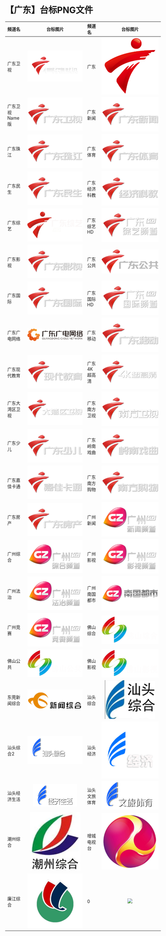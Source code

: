 # 【广东】台标PNG文件
|频道名|台标图片|频道名|台标图片|
|:---|:---:|:---|:---:|
|广东卫视|<img src="https://raw.githubusercontent.com/xiaolvdouya/TV-LOGO/refs/heads/main/%E5%B9%BF%E4%B8%9C/广东卫视.png">|广东|<img src="https://raw.githubusercontent.com/xiaolvdouya/TV-LOGO/refs/heads/main/%E5%B9%BF%E4%B8%9C/广东.png">|
|广东卫视Name版|<img src="https://raw.githubusercontent.com/xiaolvdouya/TV-LOGO/refs/heads/main/%E5%B9%BF%E4%B8%9C/广东卫视Name版.png">|广东新闻|<img src="https://raw.githubusercontent.com/xiaolvdouya/TV-LOGO/refs/heads/main/%E5%B9%BF%E4%B8%9C/广东新闻.png">|
|广东珠江|<img src="https://raw.githubusercontent.com/xiaolvdouya/TV-LOGO/refs/heads/main/%E5%B9%BF%E4%B8%9C/广东珠江.png">|广东体育|<img src="https://raw.githubusercontent.com/xiaolvdouya/TV-LOGO/refs/heads/main/%E5%B9%BF%E4%B8%9C/广东体育.png">|
|广东民生|<img src="https://raw.githubusercontent.com/xiaolvdouya/TV-LOGO/refs/heads/main/%E5%B9%BF%E4%B8%9C/广东民生.png">|广东经济科教|<img src="https://raw.githubusercontent.com/xiaolvdouya/TV-LOGO/refs/heads/main/%E5%B9%BF%E4%B8%9C/广东经济科教.png">|
|广东综艺|<img src="https://raw.githubusercontent.com/xiaolvdouya/TV-LOGO/refs/heads/main/%E5%B9%BF%E4%B8%9C/广东综艺.png">|广东综艺HD|<img src="https://raw.githubusercontent.com/xiaolvdouya/TV-LOGO/refs/heads/main/%E5%B9%BF%E4%B8%9C/广东综艺HD.png">|
|广东影视|<img src="https://raw.githubusercontent.com/xiaolvdouya/TV-LOGO/refs/heads/main/%E5%B9%BF%E4%B8%9C/广东影视.png">|广东公共|<img src="https://raw.githubusercontent.com/xiaolvdouya/TV-LOGO/refs/heads/main/%E5%B9%BF%E4%B8%9C/广东公共.png">|
|广东国际|<img src="https://raw.githubusercontent.com/xiaolvdouya/TV-LOGO/refs/heads/main/%E5%B9%BF%E4%B8%9C/广东国际.png">|广东国际HD|<img src="https://raw.githubusercontent.com/xiaolvdouya/TV-LOGO/refs/heads/main/%E5%B9%BF%E4%B8%9C/广东国际HD.png">|
|广东广电网络|<img src="https://raw.githubusercontent.com/xiaolvdouya/TV-LOGO/refs/heads/main/%E5%B9%BF%E4%B8%9C/广东广电网络.png">|广东移动|<img src="https://raw.githubusercontent.com/xiaolvdouya/TV-LOGO/refs/heads/main/%E5%B9%BF%E4%B8%9C/广东移动.png">|
|广东现代教育|<img src="https://raw.githubusercontent.com/xiaolvdouya/TV-LOGO/refs/heads/main/%E5%B9%BF%E4%B8%9C/广东现代教育.png">|广东4K超高清|<img src="https://raw.githubusercontent.com/xiaolvdouya/TV-LOGO/refs/heads/main/%E5%B9%BF%E4%B8%9C/广东4K超高清.png">|
|广东大湾区卫视|<img src="https://raw.githubusercontent.com/xiaolvdouya/TV-LOGO/refs/heads/main/%E5%B9%BF%E4%B8%9C/广东大湾区卫视.png">|广东南方卫视|<img src="https://raw.githubusercontent.com/xiaolvdouya/TV-LOGO/refs/heads/main/%E5%B9%BF%E4%B8%9C/广东南方卫视.png">|
|广东少儿|<img src="https://raw.githubusercontent.com/xiaolvdouya/TV-LOGO/refs/heads/main/%E5%B9%BF%E4%B8%9C/广东少儿.png">|广东岭南戏曲|<img src="https://raw.githubusercontent.com/xiaolvdouya/TV-LOGO/refs/heads/main/%E5%B9%BF%E4%B8%9C/广东岭南戏曲.png">|
|广东嘉佳卡通|<img src="https://raw.githubusercontent.com/xiaolvdouya/TV-LOGO/refs/heads/main/%E5%B9%BF%E4%B8%9C/广东嘉佳卡通.png">|广东南方购物|<img src="https://raw.githubusercontent.com/xiaolvdouya/TV-LOGO/refs/heads/main/%E5%B9%BF%E4%B8%9C/广东南方购物.png">|
|广东房产|<img src="https://raw.githubusercontent.com/xiaolvdouya/TV-LOGO/refs/heads/main/%E5%B9%BF%E4%B8%9C/广东房产.png">|广州新闻|<img src="https://raw.githubusercontent.com/xiaolvdouya/TV-LOGO/refs/heads/main/%E5%B9%BF%E4%B8%9C/广州新闻.png">|
|广州综合|<img src="https://raw.githubusercontent.com/xiaolvdouya/TV-LOGO/refs/heads/main/%E5%B9%BF%E4%B8%9C/广州综合.png">|广州影视|<img src="https://raw.githubusercontent.com/xiaolvdouya/TV-LOGO/refs/heads/main/%E5%B9%BF%E4%B8%9C/广州影视.png">|
|广州法治|<img src="https://raw.githubusercontent.com/xiaolvdouya/TV-LOGO/refs/heads/main/%E5%B9%BF%E4%B8%9C/广州法治.png">|广州南国都市|<img src="https://raw.githubusercontent.com/xiaolvdouya/TV-LOGO/refs/heads/main/%E5%B9%BF%E4%B8%9C/广州南国都市.png">|
|广州竞赛|<img src="https://raw.githubusercontent.com/xiaolvdouya/TV-LOGO/refs/heads/main/%E5%B9%BF%E4%B8%9C/广州竞赛.png">|佛山综合|<img src="https://raw.githubusercontent.com/xiaolvdouya/TV-LOGO/refs/heads/main/%E5%B9%BF%E4%B8%9C/佛山综合.png">|
|佛山公共|<img src="https://raw.githubusercontent.com/xiaolvdouya/TV-LOGO/refs/heads/main/%E5%B9%BF%E4%B8%9C/佛山公共.png">|佛山影视|<img src="https://raw.githubusercontent.com/xiaolvdouya/TV-LOGO/refs/heads/main/%E5%B9%BF%E4%B8%9C/佛山影视.png">|
|东莞新闻综合|<img src="https://raw.githubusercontent.com/xiaolvdouya/TV-LOGO/refs/heads/main/%E5%B9%BF%E4%B8%9C/东莞新闻综合.png">|汕头综合|<img src="https://raw.githubusercontent.com/xiaolvdouya/TV-LOGO/refs/heads/main/%E5%B9%BF%E4%B8%9C/汕头综合.png">|
|汕头综合2|<img src="https://raw.githubusercontent.com/xiaolvdouya/TV-LOGO/refs/heads/main/%E5%B9%BF%E4%B8%9C/汕头综合2.png">|汕头经济|<img src="https://raw.githubusercontent.com/xiaolvdouya/TV-LOGO/refs/heads/main/%E5%B9%BF%E4%B8%9C/汕头经济.png">|
|汕头经济生活|<img src="https://raw.githubusercontent.com/xiaolvdouya/TV-LOGO/refs/heads/main/%E5%B9%BF%E4%B8%9C/汕头经济生活.png">|汕头文旅体育|<img src="https://raw.githubusercontent.com/xiaolvdouya/TV-LOGO/refs/heads/main/%E5%B9%BF%E4%B8%9C/汕头文旅体育.png">|
|潮州综合|<img src="https://raw.githubusercontent.com/xiaolvdouya/TV-LOGO/refs/heads/main/%E5%B9%BF%E4%B8%9C/潮州综合.png">|增城电视台|<img src="https://raw.githubusercontent.com/xiaolvdouya/TV-LOGO/refs/heads/main/%E5%B9%BF%E4%B8%9C/增城电视台.png">|
|廉江综合|<img src="https://raw.githubusercontent.com/xiaolvdouya/TV-LOGO/refs/heads/main/%E5%B9%BF%E4%B8%9C/廉江综合.png">|0|<img src="https://raw.githubusercontent.com/xiaolvdouya/TV-LOGO/refs/heads/main/%E5%B9%BF%E4%B8%9C/0">|

